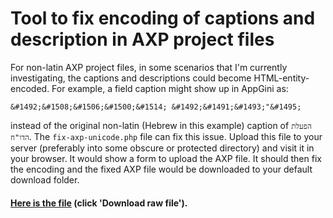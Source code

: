 # Tool to fix encoding of captions and description in AXP project files

For non-latin AXP project files, in some scenarios that I'm currently investigating, the captions and descriptions
could become HTML-entity-encoded. For example, a field caption might show up in AppGini as:

```
&#1492;&#1508;&#1506;&#1500;&#1514; &#1492;&#1491;&#1493;"&#1495;
```

instead of the original non-latin (Hebrew in this example) caption of `הפעלת הדו"ח`.
The `fix-axp-unicode.php` file can fix this issue. Upload this file to your server 
(preferably into some obscure or protected directory) and visit it in your browser.
It would show a form to upload the AXP file. It should then fix the encoding and
the fixed AXP file would be downloaded to your default download folder.

#### [Here is the file](fix-axp-unicode.php) (click 'Download raw file').
